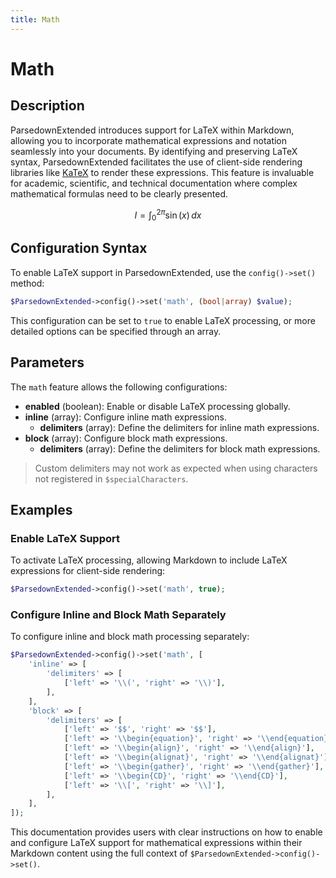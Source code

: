 ```yaml
---
title: Math
---
```


# Math

## Description

ParsedownExtended introduces support for LaTeX within Markdown, allowing you to incorporate mathematical expressions and notation seamlessly into your documents. By identifying and preserving LaTeX syntax, ParsedownExtended facilitates the use of client-side rendering libraries like [KaTeX](https://katex.org) to render these expressions. This feature is invaluable for academic, scientific, and technical documentation where complex mathematical formulas need to be clearly presented.

$$
I = \int_0^{2\pi} \sin(x)\,dx
$$

## Configuration Syntax

To enable LaTeX support in ParsedownExtended, use the `config()->set()` method:

```php
$ParsedownExtended->config()->set('math', (bool|array) $value);
```

This configuration can be set to `true` to enable LaTeX processing, or more detailed options can be specified through an array.

## Parameters

The `math` feature allows the following configurations:

- **enabled** (boolean): Enable or disable LaTeX processing globally.
- **inline** (array): Configure inline math expressions.
  - **delimiters** (array): Define the delimiters for inline math expressions.
- **block** (array): Configure block math expressions.
  - **delimiters** (array): Define the delimiters for block math expressions.

> Custom delimiters may not work as expected when using characters not registered in `$specialCharacters`.

## Examples

### Enable LaTeX Support

To activate LaTeX processing, allowing Markdown to include LaTeX expressions for client-side rendering:

```php
$ParsedownExtended->config()->set('math', true);
```

### Configure Inline and Block Math Separately

To configure inline and block math processing separately:

```php
$ParsedownExtended->config()->set('math', [
    'inline' => [
        'delimiters' => [
            ['left' => '\\(', 'right' => '\\)'],
        ],
    ],
    'block' => [
        'delimiters' => [
            ['left' => '$$', 'right' => '$$'],
            ['left' => '\\begin{equation}', 'right' => '\\end{equation}'],
            ['left' => '\\begin{align}', 'right' => '\\end{align}'],
            ['left' => '\\begin{alignat}', 'right' => '\\end{alignat}'],
            ['left' => '\\begin{gather}', 'right' => '\\end{gather}'],
            ['left' => '\\begin{CD}', 'right' => '\\end{CD}'],
            ['left' => '\\[', 'right' => '\\]'],
        ],
    ],
]);
```

This documentation provides users with clear instructions on how to enable and configure LaTeX support for mathematical expressions within their Markdown content using the full context of `$ParsedownExtended->config()->set()`.